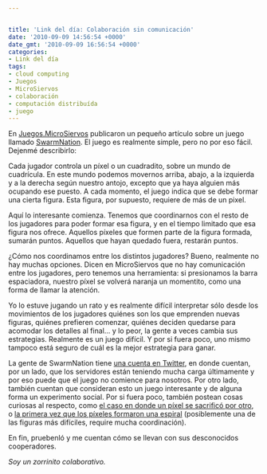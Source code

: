 ```yaml
---


title: 'Link del día: Colaboración sin comunicación'
date: '2010-09-09 14:56:54 +0000'
date_gmt: '2010-09-09 16:56:54 +0000'
categories:
- Link del día
tags:
- cloud computing
- Juegos
- MicroSiervos
- colaboración
- computación distribuída
- juego
---
```



En [Juegos.MicroSiervos](http://juegos.microsiervos.com/misc/swarmation-dibujando-pixeles.html) publicaron un pequeño artículo sobre un juego llamado [SwarmNation](http://swarmation.com/). El juego es realmente simple, pero no por eso fácil. Dejenmé describirlo:

Cada jugador controla un píxel o un cuadradito, sobre un mundo de cuadrícula. En este mundo podemos movernos arriba, abajo, a la izquierda y a la derecha según nuestro antojo, excepto que ya haya alguien más ocupando ese puesto. A cada momento, el juego indica que se debe formar una cierta figura. Esta figura, por supuesto, requiere de más de un pixel.

Aquí lo interesante comienza. Tenemos que coordinarnos con el resto de los jugadores para poder formar esa figura, y en el tiempo limitado que esa figura nos ofrece. Aquellos píxeles que formen parte de la figura formada, sumarán puntos. Aquellos que hayan quedado fuera, restarán puntos.

¿Cómo nos coordinamos entre los distintos jugadores? Bueno, realmente no hay muchas opciones. Dicen en MicroSiervos que no hay comunicación entre los jugadores, pero tenemos una herramienta: si presionamos la barra espaciadora, nuestro píxel se volverá naranja un momentito, como una forma de llamar la atención.

Yo lo estuve jugando un rato y es realmente difícil interpretar sólo desde los movimientos de los jugadores quiénes son los que emprenden nuevas figuras, quiénes prefieren comenzar, quiénes deciden quedarse para acomodar los detalles al final... y lo peor, la gente a veces cambia sus estrategias. Realmente es un juego difícil. Y por si fuera poco, uno mismo tampoco está seguro de cuál es la mejor estrategia para ganar.

La gente de SwarmNation tiene [una cuenta en Twitter](http://twitter.com/swarmation), en donde cuentan, por un lado, que los servidores están teniendo mucha carga últimamente y por eso puede que el juego no comience para nosotros. Por otro lado, también cuentan que consideran esto un juego interesante y de alguna forma un experimento social. Por si fuera poco, también postean cosas curiosas al respecto, como [el caso en donde un píxel se sacrificó por otro](http://twitter.com/Swarmation/status/23212812346), o [la primera vez que los píxeles formaron una espiral](http://twitpic.com/2kznfe) (posiblemente una de las figuras más difíciles, require mucha coordinación).

En fin, pruebenló y me cuentan cómo se llevan con sus desconocidos cooperadores.

_Soy un zorrinito colaborativo._
